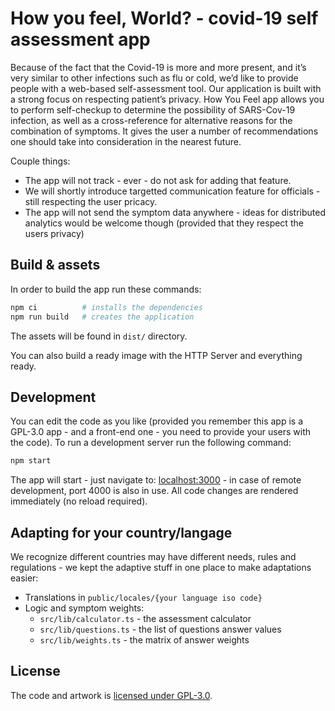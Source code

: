 # How you feel, World? - covid-19 self assessment app

Because of the fact that the Covid-19 is more and more present, and it’s very similar to other infections such as flu or cold, we’d like to provide people with a web-based self-assessment tool. Our application is built with a strong focus on respecting patient’s privacy. How You Feel app allows you to perform self-checkup to determine the possibility of SARS-Cov-19 infection, as well as a cross-reference for alternative reasons for the combination of symptoms. It gives the user a number of recommendations one should take into consideration in the nearest future.

Couple things:

* The app will not track - ever - do not ask for adding that feature.
* We will shortly introduce targetted communication feature for officials - still respecting the user pricacy.
* The app will not send the symptom data anywhere - ideas for distributed analytics would be welcome though (provided that they respect the users privacy)

## Build & assets

In order to build the app run these commands:

```bash
npm ci          # installs the dependencies
npm run build   # creates the application
```

The assets will be found in `dist/` directory.

You can also build a ready image with the HTTP Server and everything ready.

## Development

You can edit the code as you like (provided you remember this app is a GPL-3.0 app - and a front-end one - you need to provide your users with the code). To run a development server run the following command:

```bash
npm start
```

The app will start - just navigate to: [localhost:3000](https://localhost:3000/) - in case of remote development, port 4000 is also in use. All code changes are rendered immediately (no reload required).

## Adapting for your country/langage

We recognize different countries may have different needs, rules and regulations - we kept the adaptive stuff in one place to make adaptations easier:

* Translations in `public/locales/{your language iso code}`
* Logic and symptom weights:
  * `src/lib/calculator.ts` - the assessment calculator
  * `src/lib/questions.ts` - the list of questions answer values
  * `src/lib/weights.ts` - the matrix of answer weights

## License

The code and artwork is [licensed under GPL-3.0](./LICENSE.md).

